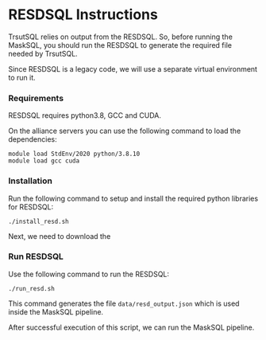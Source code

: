 # RESDSQL Instructions

TrsutSQL relies on output from the RESDSQL.
So, before running the MaskSQL, you should run the
RESDSQL to generate the required file needed by TrsutSQL.

Since RESDSQL is a legacy code, we will use a separate
virtual environment to run it.

### Requirements

RESDSQL requires python3.8, GCC and CUDA.

On the alliance servers you can use the following command
to load the dependencies:

```shell
module load StdEnv/2020 python/3.8.10
module load gcc cuda
```

### Installation

Run the following command to setup and install the required
python libraries for RESDSQL:

```shell
./install_resd.sh
```

Next, we need to download the

### Run RESDSQL

Use the following command to run the RESDSQL:

```shell
./run_resd.sh
```

This command generates the file `data/resd_output.json`
which is used inside the MaskSQL pipeline.

After successful execution of this script, we can run the
MaskSQL pipeline.
